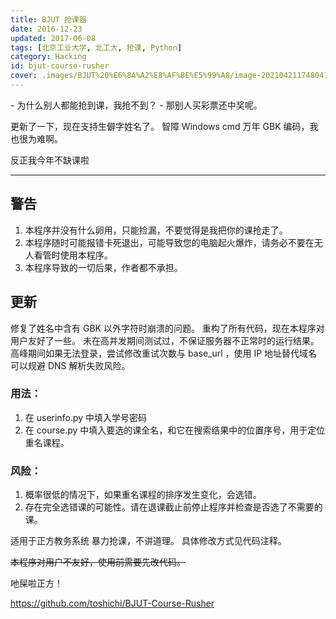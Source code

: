 ```yaml
---
title: BJUT 抢课器
date: 2016-12-23
updated: 2017-06-08
tags: [北京工业大学, 北工大, 抢课, Python]
category: Hacking
id: bjut-course-rusher
cover: .images/BJUT%20%E6%8A%A2%E8%AF%BE%E5%99%A8/image-20210421174804131.png
---
```


\- 为什么别人都能抢到课，我抢不到？
\- 那别人买彩票还中奖呢。

更新了一下，现在支持生僻字姓名了。
智障 Windows cmd 万年 GBK 编码，我也很为难啊。

反正我今年不缺课啦

-----

## 警告 

1. 本程序并没有什么卵用，只能捡漏，不要觉得是我把你的课抢走了。 
2. 本程序随时可能报错卡死退出，可能导致您的电脑起火爆炸，请务必不要在无人看管时使用本程序。 
3. 本程序导致的一切后果，作者都不承担。 

## 更新 

修复了姓名中含有 GBK 以外字符时崩溃的问题。
重构了所有代码，现在本程序对用户友好了一些。 
未在高并发期间测试过，不保证服务器不正常时的运行结果。 
高峰期间如果无法登录，尝试修改重试次数与 base_url ，使用 IP 地址替代域名可以规避 DNS 解析失败风险。 

### 用法： 

1. 在 userinfo.py 中填入学号密码 
2. 在 course.py 中填入要选的课全名，和它在搜索结果中的位置序号，用于定位重名课程。 

### 风险： 

1. 概率很低的情况下，如果重名课程的排序发生变化，会选错。 
2. 存在完全选错课的可能性。请在退课截止前停止程序并检查是否选了不需要的课。 

适用于正方教务系统 
暴力抢课，不讲道理。 
具体修改方式见代码注释。   

~~本程序对用户不友好，使用前需要先改代码。~~


吔屎啦正方！ 

https://github.com/toshichi/BJUT-Course-Rusher